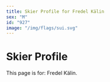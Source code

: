 ```yaml
---
title: Skier Profile for Fredel Kälin
sex: "M"
id: "927"
image: "/img/flags/sui.svg" 
---
```


# Skier Profile

This page is for: Fredel Kälin.
    
